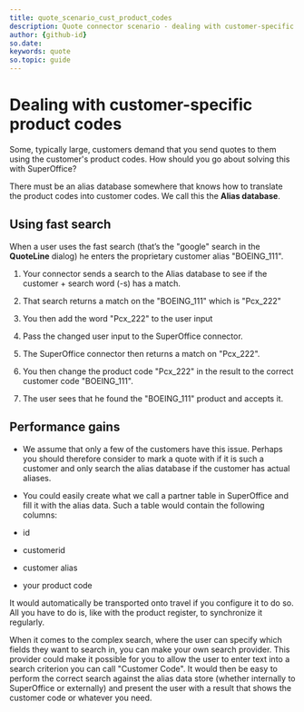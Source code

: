 ```yaml
---
title: quote_scenario_cust_product_codes
description: Quote connector scenario - dealing with customer-specific product codes
author: {github-id}       
so.date:
keywords: quote
so.topic: guide
---
```


# Dealing with customer-specific product codes

Some, typically large, customers demand that you send quotes to them using the customer's product codes. How should you go about solving this with SuperOffice?

There must be an alias database somewhere that knows how to translate the product codes into customer codes. We call this the **Alias database**.

## Using fast search

When a user uses the fast search (that’s the "google" search in the **QuoteLine** dialog) he enters the proprietary customer alias "BOEING\_111".

1. Your connector sends a search to the Alias database to see if the customer + search word (-s) has a match.

2. That search returns a match on the "BOEING\_111" which is "Pcx\_222"

3. You then add the word "Pcx\_222" to the user input

4. Pass the changed user input to the SuperOffice connector.

5. The SuperOffice connector then returns a match on "Pcx\_222".

6. You then change the product code "Pcx\_222" in the result to the correct customer code "BOEING\_111".

7. The user sees that he found the "BOEING\_111" product and accepts it.

## Performance gains

* We assume that only a few of the customers have this issue. Perhaps you should therefore consider to mark a quote with if it is such a customer and only search the alias database if the customer has actual aliases.

* You could easily create what we call a partner table in SuperOffice and fill it with the alias data. Such a table would contain the following columns:

* id
* customerid
* customer alias
* your product code

It would automatically be transported onto travel if you configure it to do so. All you have to do is, like with the product register, to synchronize it regularly.

When it comes to the complex search, where the user can specify which fields they want to search in, you can make your own search provider. This provider could make it possible for you to allow the user to enter text into a search criterion you can call "Customer Code". It would then be easy to perform the correct search against the alias data store (whether internally to SuperOffice or externally) and present the user with a result that shows the customer code or whatever you need.
